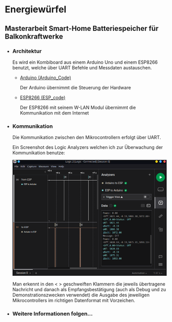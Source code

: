 # Energiewürfel

## Masterarbeit Smart-Home Batteriespeicher für Balkonkraftwerke

- ### Architektur

    Es wird ein Kombiboard aus einem Arduino Uno und einem ESP8266 benutzt, welche über UART Befehle und Messdaten austauschen.

    - [Arduino (Arduino_Code)](https://github.com/PaulusElektrus/EnergyCube-Arduino)

        Der Arduino übernimmt die Steuerung der Hardware

    - [ESP8266 (ESP_code)](https://github.com/PaulusElektrus/EnergyCube-ESP)

        Der ESP8266 mit seinem W-LAN Modul übernimmt die Kommunikation mit dem Internet

- ### Kommunikation

    Die Kommunikation zwischen den Mikrocontrollern erfolgt über UART. 

    Ein Screenshot des Logic Analyzers welchen ich zur Überwachung der Kommunikation benutze:

    ![Screenshot](Arduino_ESP_Communication.png)

    Man erkennt in den < > geschweiften Klammern die jeweils übertragene Nachricht und danach als Empfangsbestätigung (auch als Debug und zu Demonstrationszwecken verwendet) die Ausgabe des jeweiligen Mikrocontrollers im richtigen Datenformat mit Vorzeichen.

- ### Weitere Informationen folgen...
